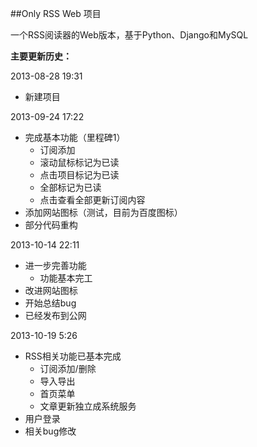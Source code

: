 ##Only RSS Web 项目

一个RSS阅读器的Web版本，基于Python、Django和MySQL

**主要更新历史：**

2013-08-28 19:31
+ 新建项目

2013-09-24 17:22
+ 完成基本功能（里程碑1）
    + 订阅添加
    + 滚动鼠标标记为已读
    + 点击项目标记为已读
    + 全部标记为已读
    + 点击查看全部更新订阅内容
+ 添加网站图标（测试，目前为百度图标）
+ 部分代码重构

2013-10-14 22:11
+ 进一步完善功能
    + 功能基本完工
+ 改进网站图标
+ 开始总结bug
+ 已经发布到公网

2013-10-19 5:26
+ RSS相关功能已基本完成
    + 订阅添加/删除
    + 导入导出
    + 首页菜单
    + 文章更新独立成系统服务
+ 用户登录
+ 相关bug修改


